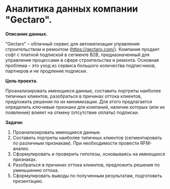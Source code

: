 # Аналитика данных компании "Gectaro".

**Описание данных.**<br>

"Gectaro" – облачный сервис для автоматизации управления строительством и ремонтом (https://gectaro.com/). Компания продает софт с платной подпиской в сегменте B2B, предназначенный для управления процессами в сфере строительства и ремонта. Основная проблема – это уход из сервиса большого количества подписчиков, партнеров и не продление подписки.

**Цель проекта.**<br>

Проанализировать имеющиеся данные, составить портреты наиболее типичных клиентов, разобраться в причинах оттока клиентов, предложить решения по их минимизации. Для этого предлагается определить ключевые признаки для компаний, наличие которых (или их появление) влияет на отмену (отсутствие оплаты) подписки.

**Задачи:**<br>

1. Проанализировать имеющиеся данные.
2. Составить портреты наиболее типичных клиентов (сегментировать по различным признакам). При необходимости провести RFM-анализ.
3. Сформулировать и проверить гипотезы, основываясь на имеющихся признаках.
4. Разобраться в причинах оттока клиентов, предложить решения по уменьшению оттока.
5. Сформулировать выводы по полученным результатам, подготовить презентацию.
